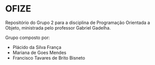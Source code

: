 # OFIZE
Repositório do Grupo 2 para a disciplina de Programação Orientada a Objeto, ministrada pelo professor Gabriel Gadelha.

Grupo composto por:
- Plácido da Silva França
- Mariana de Goes Mendes
- Francisco Tavares de Brito Bisneto

